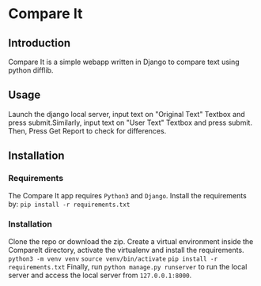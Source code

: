# Compare It

## Introduction
Compare It is a simple webapp written in Django to compare text using python difflib.

## Usage
Launch the django local server, input text on "Original Text" Textbox and press submit.Similarly, input text on "User Text" Textbox and press submit. Then, Press Get Report to check for differences.

## Installation

### Requirements
The Compare It app requires `Python3` and `Django`. Install the requirements by:
`pip install -r requirements.txt`

### Installation
Clone the repo or download the zip.
Create a virtual environment inside the CompareIt directory, activate the virtualenv and install the requirements.
`python3 -m venv venv`
`source venv/bin/activate`
`pip install -r requirements.txt`
Finally, run `python manage.py runserver` to run the local server and access the local server from `127.0.0.1:8000`.
